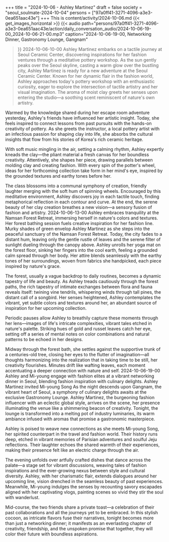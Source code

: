 +++
title = "2024-10-06 - Ashley Martinez"
draft = false
society = "seoul_soulmate-2024-10-04"
persons = ["97a0ff41-3271-4096-a3e3-0ea651aac43e"]
+++
This is content/activity/2024-10-06.md
{{< get_images_horizontal >}}
{{< audio
    path="persons/97a0ff41-3271-4096-a3e3-0ea651aac43e/action/daily_conversation_audio/2024-10-06-19-00_2024-10-06-21-00.mp3" 
    caption="2024-10-06-19-00, Networking Dinner, Gastronomy Lounge, Gangnam"
>}}
2024-10-06-10-00
Ashley Martinez embarks on a tactile journey at Seoul Ceramic Center, discovering inspirations for her fashion ventures through a meditative pottery workshop.
As the sun gently peaks over the Seoul skyline, casting a warm glow over the bustling city, Ashley Martinez is ready for a new adventure at the Seoul Ceramic Center. Known for her dynamic flair in the fashion world, Ashley approaches today's pottery workshop with an enthusiastic curiosity, eager to explore the intersection of tactile artistry and her visual imagination. The aroma of moist clay greets her senses upon entering the studio—a soothing scent reminiscent of nature's own artistry.

Warmed by the knowledge shared during her escape room adventure yesterday, Ashley's friends have influenced her artistic insight. Today, she feels inspired to connect lessons from past pursuits with the hands-on creativity of pottery. As she greets the instructor, a local pottery artist with an infectious passion for shaping clay into life, she absorbs the cultural insights that flow from his stories of Korea's rich ceramic heritage.

With soft music mingling in the air, setting a calming rhythm, Ashley expertly kneads the clay—the pliant material a fresh canvas for her boundless creativity. Attentively, she shapes her piece, drawing parallels between molding clay and creating fashion. With every spin of the potter's wheel, ideas for her forthcoming collection take form in her mind's eye, inspired by the grounded textures and earthy tones before her.

The class blossoms into a communal symphony of creation, friendly laughter merging with the soft hum of spinning wheels. Encouraged by this meditative environment, Ashley discovers joy in each tactile touch, finding metaphorical reflection in each contour and curve. At the end, the serene beauty of her clay creation breathes a new vision—a sensory fusion of fashion and artistry.
2024-10-06-13-00
Ashley embraces tranquility at the Namsan Forest Retreat, immersing herself in nature's colors and textures. Her forest bathing session fuels creative inspiration for her fashion line.
Murky shades of green envelop Ashley Martinez as she steps into the peaceful sanctuary of the Namsan Forest Retreat. Today, the city fades to a distant hum, leaving only the gentle rustle of leaves and the serene filter of sunlight dueling through the canopy above. Ashley unrolls her yoga mat on the forest floor, sinking her fingers into the cool earth, feeling a grounded calm spread through her body. Her attire blends seamlessly with the earthy tones of her surroundings, woven from fabrics she handpicked, each piece inspired by nature's grace.

The forest, usually a vague backdrop to daily routines, becomes a dynamic tapestry of life and beauty. As Ashley treads cautiously through the forest paths, the rich tapestry of intimate exchanges between flora and fauna reveals itself: twining vine tendrils, whispering winds through tall pines, the distant call of a songbird. Her senses heightened, Ashley contemplates the vibrant, yet subtle colors and textures around her, an abundant source of inspiration for her upcoming collection.

Periodic pauses allow Ashley to breathily capture these moments through her lens—images of life's intricate complexities, vibrant tales etched in nature's palette. Striking hues of gold and russet leaves catch her eye, setting off a series of mental notes on color combinations and natural patterns to be echoed in her designs.

Midway through the forest bath, she settles against the supportive trunk of a centuries-old tree, closing her eyes to the flutter of imagination—all thoughts harmonizing into the realization that in taking time to be still, her creativity flourishes. Minutes drift like wafting leaves, each moment accentuating a deeper connection with nature and self.
2024-10-06-19-00
Ashley and Mi-young engage with fashion elites at a vibrant networking dinner in Seoul, blending fashion inspiration with culinary delights.
Ashley Martinez invited Mi-young Song
As the night descends upon Gangnam, the vibrant heart of Seoul, a symphony of culinary delights awaits at the exclusive Gastronomy Lounge. Ashley Martinez, the burgeoning fashion influencer with an eclectic global style, arrives on the scene, her presence illuminating the venue like a shimmering beacon of creativity. Tonight, the lounge is transformed into a melting pot of industry luminaries, its warm ambiance infused with aromas that promise a gastronomic masterpiece.

Ashley is poised to weave new connections as she meets Mi-young Song, her spirited counterpart in the travel and fashion world. Their history runs deep, etched in vibrant memories of Parisian adventures and soulful Jeju reflections. Their laughter echoes the shared warmth of their experiences, making their presence felt like an electric charge through the air.

The evening unfolds over artfully crafted dishes that dance across the palate—a stage set for vibrant discussions, weaving tales of fashion inspirations and the ever-growing nexus between style and cultural diversity. Ashley, with her charismatic flair, extends dialogues around her upcoming line, vision drenched in the seamless beauty of past experiences. Meanwhile, Mi-young indulges the senses by recounting savory escapades aligned with her captivating vlogs, painting scenes so vivid they stir the soul with wanderlust.

Mid-course, the two friends share a private toast—a celebration of their past collaborations and all the journeys yet to be embraced. In this stylish cocoon, as intricate flavors fuse their narratives, tonight becomes more than just a networking dinner; it manifests as an everlasting chapter of creativity, friendship, and the unspoken promise that together, they will color their future with boundless aspirations.
